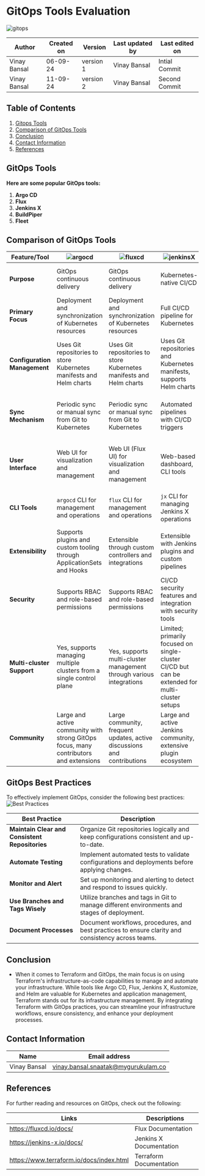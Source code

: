 # GitOps Tools Evaluation
![gitops](https://github.com/user-attachments/assets/791f74c2-ebbd-446e-802b-0fd6d1b6ae6c)

  | Author        | Created on | Version | Last updated by | Last edited on |
  |-------------|---------|-------------|-------------|---------|
  | Vinay Bansal | 06-09-24 | version 1 | Vinay Bansal | Intial Commit |
  | Vinay Bansal | 11-09-24 | version 2 | Vinay Bansal | Second Commit |


## Table of Contents

1. [Gitops Tools](#gitops-tools)
2. [Comparison of GitOps Tools](#comparison-of-gitops-tools)
3. [Conclusion](#conclusion)
4. [Contact Information](#contact-information)
5. [References](#references)


## GitOps Tools

**Here are some popular GitOps tools:**

1. **Argo CD**
2. **Flux**
3. **Jenkins X**
4. **BuildPiper**
5. **Fleet**

## Comparison of GitOps Tools

| Feature/Tool  |![argocd](https://github.com/user-attachments/assets/d5e20c38-a20d-4df3-8531-0d2c9b4ca4ee)| ![fluxcd](https://github.com/user-attachments/assets/df069006-aa4b-4205-a36d-1b74fc450703)| ![jenkinsX](https://github.com/user-attachments/assets/328aa54f-66b8-4dc2-87d7-16226aaf62c5)| ![buildpiper](https://github.com/user-attachments/assets/48cc8c42-05e2-484d-a458-572eabfbce03)| ![Fleet](https://github.com/user-attachments/assets/838199bb-91f5-474b-b3b0-f510dd315906)|
|----------------------------|-----------------------------|-------------------------------|------------------------------|----------------------------|-------------------------------|
| **Purpose**                | GitOps continuous delivery  | GitOps continuous delivery    | Kubernetes-native CI/CD      | Infrastructure as Code (IaC) | Kubernetes-native configuration management |
| **Primary Focus**          | Deployment and synchronization of Kubernetes resources | Deployment and synchronization of Kubernetes resources | Full CI/CD pipeline for Kubernetes | Infrastructure provisioning and management | Customization and templating of Kubernetes manifests |
| **Configuration Management** | Uses Git repositories to store Kubernetes manifests and Helm charts | Uses Git repositories to store Kubernetes manifests and Helm charts | Uses Git repositories and Kubernetes manifests, supports Helm charts | Uses configuration files (HCL) to define infrastructure | Uses YAML files to create and manage Kubernetes resource patches |
| **Sync Mechanism**         | Periodic sync or manual sync from Git to Kubernetes | Periodic sync or manual sync from Git to Kubernetes | Automated pipelines with CI/CD triggers | Not directly related to sync; focuses on provisioning | Manages manifests that are then applied using `kubectl` or similar |
| **User Interface**         | Web UI for visualization and management | Web UI (Flux UI) for visualization and management | Web-based dashboard, CLI tools | CLI-based tool, no native web UI | CLI-based tool, integrates with other tools for visualization |
| **CLI Tools**              | `argocd` CLI for management and operations | `flux` CLI for management and operations | `jx` CLI for managing Jenkins X operations | `buildpiper` CLI for managing BuildPiper operations | `fleet` CLI for managing Fleet operations |
| **Extensibility**          | Supports plugins and custom tooling through ApplicationSets and Hooks | Extensible through custom controllers and integrations | Extensible with Jenkins plugins and custom pipelines | Extensible with Terraform providers and modules | Extensible with custom patches and Kustomize functions |
| **Security**               | Supports RBAC and role-based permissions | Supports RBAC and role-based permissions | CI/CD security features and integration with security tools | Security through state management and secret handling | Security through Kubernetes RBAC and configurations |
| **Multi-cluster Support**  | Yes, supports managing multiple clusters from a single control plane | Yes, supports multi-cluster management through various integrations | Limited; primarily focused on single-cluster CI/CD but can be extended for multi-cluster setups | Not inherently designed for multi-cluster management; focuses on provisioning | Yes, designed to manage large numbers of clusters efficiently |
| **Community**              | Large and active community with strong GitOps focus, many contributors and extensions | Large community, frequent updates, active discussions and contributions | Large and active Jenkins community, extensive plugin ecosystem | Growing community with strong support from HashiCorp | Smaller but active community, well-integrated with Rancher |

## GitOps Best Practices
To effectively implement GitOps, consider the following best practices:
![Best Practices](https://github.com/user-attachments/assets/23584660-b0b5-48dd-b2bd-94e6249d93bd)


| **Best Practice** | **Description** |
|------------------------------------|--------------------------------------------------------------------------------------------------------------------|
| **Maintain Clear and Consistent Repositories** | Organize Git repositories logically and keep configurations consistent and up-to-date. |
| **Automate Testing** | Implement automated tests to validate configurations and deployments before applying changes. |
| **Monitor and Alert** | Set up monitoring and alerting to detect and respond to issues quickly. |
| **Use Branches and Tags Wisely** | Utilize branches and tags in Git to manage different environments and stages of deployment. |
| **Document Processes** | Document workflows, procedures, and best practices to ensure clarity and consistency across teams. |

## Conclusion
- When it comes to Terraform and GitOps, the main focus is on using Terraform's infrastructure-as-code capabilities to manage and automate your infrastructure. While tools like Argo CD, Flux, Jenkins X, Kustomize, and Helm are valuable for Kubernetes and application management, Terraform stands out for its infrastructure management. By integrating Terraform with GitOps practices, you can streamline your infrastructure workflows, ensure consistency, and enhance your deployment processes.


## Contact Information

| Name | Email address|
|------|---------------------|
| Vinay Bansal | vinay.bansal.snaatak@mygurukulam.co |

## References
For further reading and resources on GitOps, check out the following:

| Links | Descriptions|
|------|---------------------|
| https://fluxcd.io/docs/ | Flux Documentation |
| https://jenkins-x.io/docs/ | Jenkins X Documentation |
| https://www.terraform.io/docs/index.html | Terraform Documentation |
